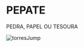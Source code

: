 # PEPATE
PEDRA, PAPEL OU TESOURA

![torresJump](https://user-images.githubusercontent.com/116840416/208263638-1b103bba-7dd8-4692-87ed-296d7368732e.gif)
